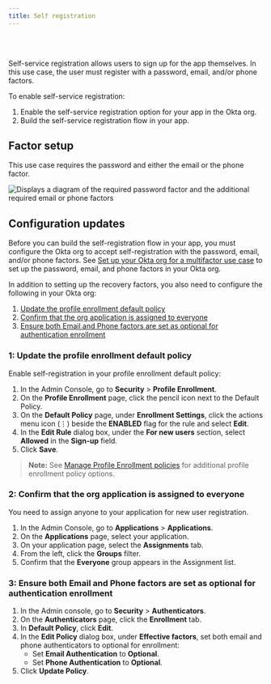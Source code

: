 ```yaml
---
title: Self registration
---
```


<div class="oie-embedded-sdk">

<ApiLifecycle access="ie" /><br>
<ApiLifecycle access="Limited GA" /><br>

<StackSelector class="cleaner-selector"/>

Self-service registration allows users to sign up for the app themselves. In this use case, the user must register with a password, email, and/or phone factors.

To enable self-service registration:

1. Enable the self-service registration option for your app in the Okta org.
1. Build the self-service registration flow in your app.

## Factor setup

This use case requires the password and either the email or the phone factor.

<div class="common-image-format">

![Displays a diagram of the required password factor and the additional required email or phone factors](/img/oie-embedded-sdk/factor-password-email-or-phone.png)

</div>

## Configuration updates

Before you can build the self-registration flow in your app, you must configure the Okta org to accept self-registration with the password, email, and/or phone factors. See [Set up your Okta org for a multifactor use case](/docs/guides/oie-embedded-common-org-setup/-/main/#set-up-your-okta-org-for-a-multifactor-use-case) to set up the password, email, and phone factors in your Okta org.

In addition to setting up the recovery factors, you also need to configure the following in your Okta org:

1. [Update the profile enrollment default policy](#_1-update-the-profile-enrollment-default-policy)
1. [Confirm that the org application is assigned to everyone](#_2-confirm-that-the-org-application-is-assigned-to-everyone)
1. [Ensure both Email and Phone factors are set as optional for authentication enrollment](#_3-ensure-both-email-and-phone-factors-are-set-as-optional-for-authentication-enrollment)

### 1: Update the profile enrollment default policy

Enable self-registration in your profile enrollment default policy:

1. In the Admin Console, go to **Security** > **Profile Enrollment**.
1. On the **Profile Enrollment** page, click the pencil icon next to the Default Policy.
1. On the **Default Policy** page, under **Enrollment Settings**, click the actions menu icon (⋮) beside the **ENABLED** flag for the rule and select **Edit**.
1. In the **Edit Rule** dialog box, under the **For new users** section, select **Allowed** in the **Sign-up** field.
1. Click **Save**.

> **Note:** See [Manage Profile Enrollment policies](https://help.okta.com/en/oie/okta_help_CSH.htm#ext-create-profile-enrollment) for additional profile enrollment policy options.

### 2: Confirm that the org application is assigned to everyone

You need to assign anyone to your application for new user registration.

1. In the Admin Console, go to **Applications** > **Applications**.
1. On the **Applications** page, select your application.
1. On your application page, select the **Assignments** tab.
1. From the left, click the **Groups** filter.
1. Confirm that the **Everyone** group appears in the Assignment list.

### 3: Ensure both Email and Phone factors are set as optional for authentication enrollment

1. In the Admin console, go to **Security** > **Authenticators**.
1. On the **Authenticators** page, click the **Enrollment** tab.
1. In **Default Policy**, click **Edit**.
1. In the **Edit Policy** dialog box, under **Effective factors**, set both email and phone authenticators to optional for enrollment:
   * Set **Email Authentication** to **Optional**.
   * Set **Phone Authentication** to **Optional**.
1. Click **Update Policy**.

<StackSelector snippet="summaryofsteps" noSelector />

<StackSelector snippet="integrationsteps" noSelector />

</div>
